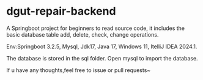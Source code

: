 # dgut-repair-backend
A Springboot project for beginners to read source code, it includes the basic database table add, delete, check, change operations.

Env:Springboot 3.2.5, Mysql, Jdk17, Java 17, Windows 11, ItelliJ IDEA 2024.1.

The database is stored in the sql folder. Open mysql to import the database.

If u have any thoughts,feel free to issue or pull requests~
